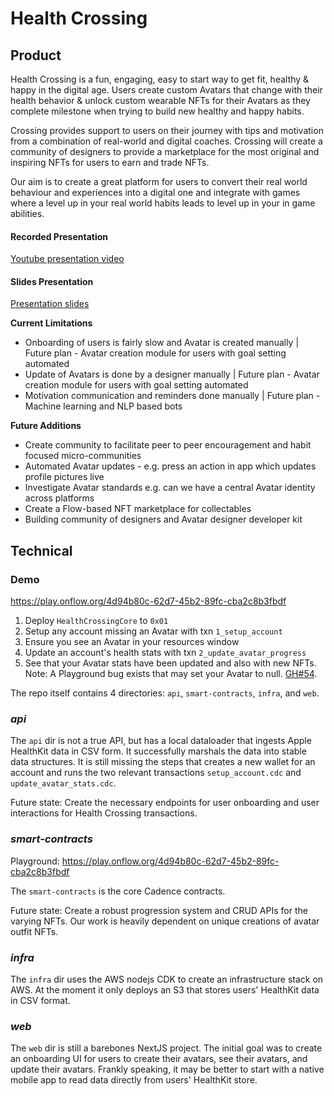 # Health Crossing

## Product

Health Crossing is a fun, engaging, easy to start way to get fit, healthy & happy in the digital age. Users create custom Avatars that change with their health behavior & unlock custom wearable NFTs for their Avatars as they complete milestone when trying to build new healthy and happy habits.

Crossing provides support to users on their journey with tips and motivation from a combination of real-world and digital coaches. Crossing will create a community of designers to provide a marketplace for the most original and inspiring NFTs for users to earn and trade NFTs.

Our aim is to create a great platform for users to convert their real world behaviour and experiences into a digital one and integrate with games where a level up in your real world habits leads to level up in your in game abilities.

#### Recorded Presentation

[Youtube presentation video](https://www.youtube.com/watch?v=94Hp0FWP3_0&feature=youtu.be)

#### Slides Presentation

[Presentation slides](https://drive.google.com/file/d/1-Xq7C1EddjBRRxrKGXhEjH4TWSs6B6PQ/view?usp=sharing)

**Current Limitations**

- Onboarding of users is fairly slow and Avatar is created manually | Future plan - Avatar creation module for users with goal setting automated
- Update of Avatars is done by a designer manually | Future plan - Avatar creation module for users with goal setting automated
- Motivation communication and reminders done manually | Future plan - Machine learning and NLP based bots

**Future Additions**

- Create community to facilitate peer to peer encouragement and habit focused micro-communities
- Automated Avatar updates - e.g. press an action in app which updates profile pictures live
- Investigate Avatar standards e.g. can we have a central Avatar identity across platforms
- Create a Flow-based NFT marketplace for collectables
- Building community of designers and Avatar designer developer kit

## Technical

### Demo

https://play.onflow.org/4d94b80c-62d7-45b2-89fc-cba2c8b3fbdf

1. Deploy `HealthCrossingCore` to `0x01`
2. Setup any account missing an Avatar with txn `1_setup_account`
3. Ensure you see an Avatar in your resources window
4. Update an account's health stats with txn `2_update_avatar_progress`
5. See that your Avatar stats have been updated and also with new NFTs. Note: A Playground bug exists that may set your Avatar to null. [GH#54](!https://github.com/onflow/flow-playground/issues/54).

The repo itself contains 4 directories: `api`, `smart-contracts`, `infra`, and `web`.

### _api_

The `api` dir is not a true API, but has a local dataloader that ingests Apple HealthKit data in CSV form. It successfully marshals the data into stable data structures. It is still missing the steps that creates a new wallet for an account and runs the two relevant transactions `setup_account.cdc` and `update_avatar_stats.cdc`.

Future state: Create the necessary endpoints for user onboarding and user interactions for Health Crossing transactions.

### _smart-contracts_

Playground: https://play.onflow.org/4d94b80c-62d7-45b2-89fc-cba2c8b3fbdf

The `smart-contracts` is the core Cadence contracts.

Future state: Create a robust progression system and CRUD APIs for the varying NFTs. Our work is heavily dependent on unique creations of avatar outfit NFTs.

### _infra_

The `infra` dir uses the AWS nodejs CDK to create an infrastructure stack on AWS. At the moment it only deploys an S3 that stores users' HealthKit data in CSV format.

### _web_

The `web` dir is still a barebones NextJS project. The initial goal was to create an onboarding UI for users to create their avatars, see their avatars, and update their avatars. Frankly speaking, it may be better to start with a native mobile app to read data directly from users' HealthKit store.
